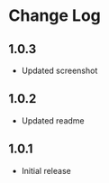 # Change Log

## 1.0.3

- Updated screenshot

## 1.0.2

- Updated readme

## 1.0.1

- Initial release
